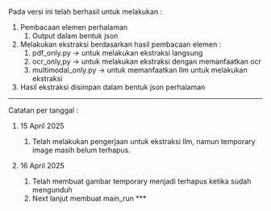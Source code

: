 Pada versi ini telah berhasil untuk melakukan :
1. Pembacaan elemen perhalaman
    1. Output dalam bentuk json
2. Melakukan ekstraksi berdasarkan hasil pembacaan elemen :
    1. pdf_only.py -> untuk melakukan ekstraksi langsung
    2. ocr_only,py -> untuk melakukan ekstraksi dengan memanfaatkan ocr
    3. multimodal_only.py -> untuk memanfaatkan llm untuk melakukan ekstraksi
3. Hasil ekstraksi disimpan dalam bentuk json perhalaman

---

Catatan per tanggal :
1. 15 April 2025
    1. Telah melakukan pengerjaan untuk ekstraksi llm, namun temporary image masih belum terhapus.

2. 16 April 2025
    1. Telah membuat gambar temporary menjadi terhapus ketika sudah mengunduh
    2. Next lanjut membuat main_run ***